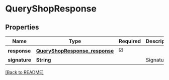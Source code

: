 # QueryShopResponse
## Properties

| Name | Type | Required | Description |
| ------------- | ------------- | ------------- | ------------- |
| **response** | [**QueryShopResponse_response**](QueryShopResponse_response.md) | ☑️ |  |
| **signature** | **String** |  | Signature |

[[Back to README]](../../../../README.md)
